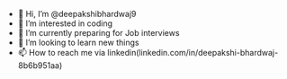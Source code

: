- 👋 Hi, I’m @deepakshibhardwaj9
- 👀 I’m interested in coding
- 🌱 I’m currently preparing for Job interviews
- 💞️ I’m looking to learn new things
- 📫 How to reach me via linkedin(linkedin.com/in/deepakshi-bhardwaj-8b6b951aa)

<!---

--->
